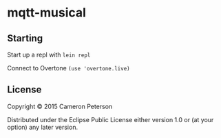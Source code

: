 # mqtt-musical

## Starting

Start up a repl with `lein repl`

Connect to Overtone `(use 'overtone.live)`

## License

Copyright © 2015 Cameron Peterson

Distributed under the Eclipse Public License either version 1.0 or (at
your option) any later version.
